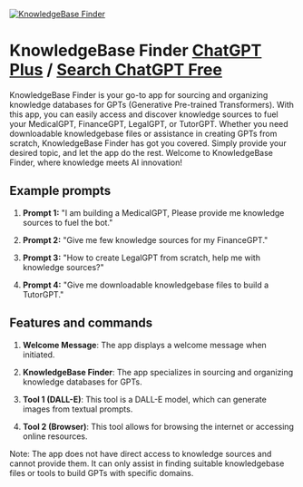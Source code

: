 
[![KnowledgeBase Finder](https://files.oaiusercontent.com/file-BQg3zagUFnQFpZa818dkr5AB?se=2123-10-18T23%3A34%3A29Z&sp=r&sv=2021-08-06&sr=b&rscc=max-age%3D31536000%2C%20immutable&rscd=attachment%3B%20filename%3Ddb5abd54-df29-4b00-92bf-67213c70bec2.png&sig=1mlPQHZ33S2MWsUzvh0HTik5UCGpUllZRel9hFJxvY4%3D)](https://chat.openai.com/g/g-oJ2hdekgH-knowledgebase-finder)

# KnowledgeBase Finder [ChatGPT Plus](https://chat.openai.com/g/g-oJ2hdekgH-knowledgebase-finder) / [Search ChatGPT Free](https://gptcall.net/index.html#/?search=KnowledgeBase%20Finder)

KnowledgeBase Finder is your go-to app for sourcing and organizing knowledge databases for GPTs (Generative Pre-trained Transformers). With this app, you can easily access and discover knowledge sources to fuel your MedicalGPT, FinanceGPT, LegalGPT, or TutorGPT. Whether you need downloadable knowledgebase files or assistance in creating GPTs from scratch, KnowledgeBase Finder has got you covered. Simply provide your desired topic, and let the app do the rest. Welcome to KnowledgeBase Finder, where knowledge meets AI innovation!

## Example prompts

1. **Prompt 1:** "I am building a MedicalGPT, Please provide me knowledge sources to fuel the bot."

2. **Prompt 2:** "Give me few knowledge sources for my FinanceGPT."

3. **Prompt 3:** "How to create LegalGPT from scratch, help me with knowledge sources?"

4. **Prompt 4:** "Give me downloadable knowledgebase files to build a TutorGPT."


## Features and commands

1. **Welcome Message**: The app displays a welcome message when initiated.

2. **KnowledgeBase Finder**: The app specializes in sourcing and organizing knowledge databases for GPTs.

3. **Tool 1 (DALL-E)**: This tool is a DALL-E model, which can generate images from textual prompts.

4. **Tool 2 (Browser)**: This tool allows for browsing the internet or accessing online resources.

Note: The app does not have direct access to knowledge sources and cannot provide them. It can only assist in finding suitable knowledgebase files or tools to build GPTs with specific domains.


